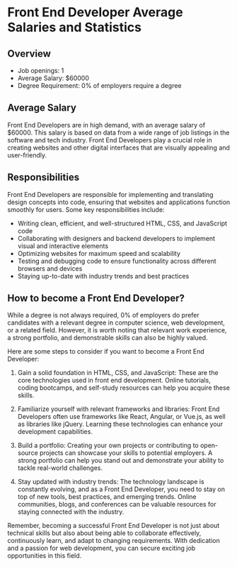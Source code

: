 # Front End Developer Average Salaries and Statistics

## Overview
- Job openings: 1 
- Average Salary: $60000
- Degree Requirement: 0% of employers require a degree

## Average Salary
Front End Developers are in high demand, with an average salary of $60000. This salary is based on data from a wide range of job listings in the software and tech industry. Front End Developers play a crucial role in creating websites and other digital interfaces that are visually appealing and user-friendly.

## Responsibilities
Front End Developers are responsible for implementing and translating design concepts into code, ensuring that websites and applications function smoothly for users. Some key responsibilities include:

- Writing clean, efficient, and well-structured HTML, CSS, and JavaScript code
- Collaborating with designers and backend developers to implement visual and interactive elements
- Optimizing websites for maximum speed and scalability
- Testing and debugging code to ensure functionality across different browsers and devices
- Staying up-to-date with industry trends and best practices

## How to become a Front End Developer?
While a degree is not always required, 0% of employers do prefer candidates with a relevant degree in computer science, web development, or a related field. However, it is worth noting that relevant work experience, a strong portfolio, and demonstrable skills can also be highly valued.

Here are some steps to consider if you want to become a Front End Developer:

1. Gain a solid foundation in HTML, CSS, and JavaScript: These are the core technologies used in front end development. Online tutorials, coding bootcamps, and self-study resources can help you acquire these skills.

2. Familiarize yourself with relevant frameworks and libraries: Front End Developers often use frameworks like React, Angular, or Vue.js, as well as libraries like jQuery. Learning these technologies can enhance your development capabilities.

3. Build a portfolio: Creating your own projects or contributing to open-source projects can showcase your skills to potential employers. A strong portfolio can help you stand out and demonstrate your ability to tackle real-world challenges.

4. Stay updated with industry trends: The technology landscape is constantly evolving, and as a Front End Developer, you need to stay on top of new tools, best practices, and emerging trends. Online communities, blogs, and conferences can be valuable resources for staying connected with the industry.

Remember, becoming a successful Front End Developer is not just about technical skills but also about being able to collaborate effectively, continuously learn, and adapt to changing requirements. With dedication and a passion for web development, you can secure exciting job opportunities in this field.